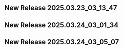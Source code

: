## New Release 2025.03.23_03_13_47
## New Release 2025.03.24_03_01_34
## New Release 2025.03.24_03_05_07
